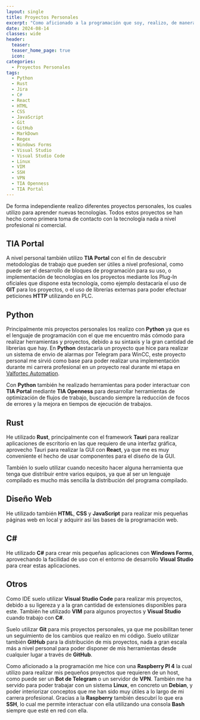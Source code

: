 ```yaml
---
layout: single
title: Proyectos Personales
excerpt: "Como aficionado a la programación que soy, realizo, de manera independiente mis pequeños proyectos personales, en los cuales hago las primeras tomas de contacto con diferentes tecnologías para continuar aprendiendo"
date: 2024-08-14
classes: wide
header:
  teaser: 
  teaser_home_page: true
  icon: 
categories:
  - Proyectos Personales
tags:  
  - Python
  - Rust
  - Jira
  - C#
  - React
  - HTML
  - CSS
  - JavaScript
  - Git
  - GitHub
  - MarkDown
  - Regex
  - Windows Forms
  - Visual Studio
  - Visual Studio Code
  - Linux
  - VIM
  - SSH
  - VPN
  - TIA Openness
  - TIA Portal
---
```


De forma independiente realizo diferentes proyectos personales, los cuales utilizo para aprender nuevas tecnologías. Todos estos proyectos se han hecho como primera toma de contacto con la tecnología nada a nivel profesional ni comercial.

## TIA Portal

A nivel personal también utilizo **TIA Portal** con el fin de descubrir metodologías de trabajo que pueden ser útiles a nivel profesional, como puede ser el desarrollo de bloques de programación para su uso, o implementación de tecnologías en los proyectos mediante los Plug-In oficiales que dispone esta tecnología, como ejemplo destacaría el uso de **GIT** para los proyectos, o el uso de librerías externas para poder efectuar peticiones **HTTP** utilizando en PLC.

## Python

Principalmente mis proyectos personales los realizo con **Python** ya que es el lenguaje de programación con el que me encuentro más cómodo para realizar herramientas y proyectos, debido a su sintaxis y la gran cantidad de librerías que hay. En **Python** destacaría un proyecto que hice para realizar un sistema de envio de alarmas por Telegram para WinCC, este proyecto personal me sirvió como base para poder realizar una implementación durante mi carrera profesional en un proyecto real durante mi etapa en [Valfortec Automation](https://www.linkedin.com/company/valfortec-automation).

Con **Python** también he realizado herramientas para poder interactuar con **TIA Portal** mediante **TIA Openness** para desarrollar herramientas de optimización de flujos de trabajo, buscando siempre la reducción de focos de errores y la mejora en tiempos de ejecución de trabajos.

## Rust

He utilizado **Rust**, principalmente con el framework **Tauri** para realizar aplicaciones de escritorio en las que requiero de una interfaz gráfica, aprovecho Tauri para realizar la GUI con **React**, ya que me es muy conveniente el hecho de usar componentes para el diseño de la GUI.

También lo suelo utilizar cuando necesito hacer alguna herramienta que tenga que distribuir entre varios equipos, ya que al ser un lenguaje compilado es mucho más sencilla la distribución del programa compilado.

## Diseño Web

He utilizado también **HTML**, **CSS** y **JavaScript** para realizar mis pequeñas páginas web en local y adquirir así las bases de la programación web.

## C#

He utilizado **C#** para crear mis pequeñas aplicaciones con **Windows Forms**, aprovechando la facilidad de uso con el entorno de desarrollo **Visual Studio** para crear estas aplicaciones.

## Otros

Como IDE suelo utilizar **Visual Studio Code** para realizar mis proyectos, debido a su ligereza y a la gran cantidad de extensiones disponibles para este. También he utilizado **VIM** para algunos proyectos y **Visual Studio** cuando trabajo con **C#**.

Suelo utilizar **Git** para mis proyectos personales, ya que me posibilitan tener un seguimiento de los cambios que realizo en mi código. Suelo utilizar también **GitHub** para la distribución de mis proyectos, nada a gran escala más a nivel personal para poder disponer de mis herramientas desde cualquier lugar a través de **GitHub**.

Como aficionado a la programación me hice con una **Raspberry PI 4** la cual utilizo para realizar mis pequeños proyectos que requieren de un host, como puede ser un **Bot de Telegram** o un servidor de **VPN**. También me ha servido para poder trabajar con un sistema **Linux**, en concreto un **Debian**, y poder interiorizar conceptos que me han sido muy útiles a lo largo de mi carrera profesional. Gracias a la **Raspberry** también descubrí lo que era **SSH**, lo cual me permite interactuar con ella utilizando una consola **Bash** siempre que esté en red con ella.



